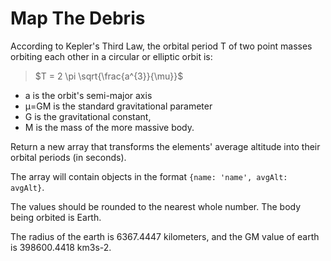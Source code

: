 # Map The Debris

According to Kepler's Third Law, the orbital period  T
  of two point masses orbiting each other in a circular or elliptic orbit is:
  
 > $T = 2 \pi \sqrt{\frac{a^{3}}{\mu}}$
 - a
  is the orbit's semi-major axis
- μ=GM
 is the standard gravitational parameter
- G
 is the gravitational constant,
- M
 is the mass of the more massive body.
 
 Return a new array that transforms the elements' average altitude into their orbital periods (in seconds).

The array will contain objects in the format `{name: 'name', avgAlt: avgAlt}`.

The values should be rounded to the nearest whole number. The body being orbited is Earth.

The radius of the earth is 6367.4447 kilometers, and the GM value of earth is 398600.4418 km3s-2.

